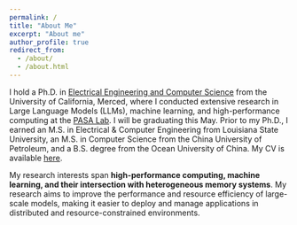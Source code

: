 ```yaml
---
permalink: /
title: "About Me"
excerpt: "About me"
author_profile: true
redirect_from: 
  - /about/
  - /about.html
---
```


I hold a Ph.D. in [Electrical Engineering and Computer Science](https://eecs.ucmerced.edu/) from the University of California, Merced, where I conducted extensive research in Large Language Models (LLMs), machine learning, and high-performance computing at the [PASA Lab](http://pasalabs.org). I will be graduating this May. Prior to my Ph.D., I earned an M.S. in Electrical & Computer Engineering from Louisiana State University, an M.S. in Computer Science from the China University of Petroleum, and a B.S. degree from the Ocean University of China. My CV is available [here](https://drive.google.com/file/d/1v6og7aoNTQS6ttVzpvL3wIWGaGfqyZxj/view?usp=sharing). 




My research interests span **high-performance computing, machine learning, and their intersection with heterogeneous memory systems**. My research aims to improve the performance and resource efficiency of large-scale models, making it easier to deploy and manage applications in distributed and resource-constrained environments.

<!-- News
---- 
- **I am seeking self-motivated Ph.D. students to join my research group. Please feel free to email me at jren03@wm.edu if you are interested.** -->


